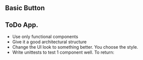 ## Basic Button

## ToDo App.


* Use only functional components
* Give it a good architectural structure
* Change the UI look to something better. You choose the style.
* Write unittests to test 1 component well.
To return: